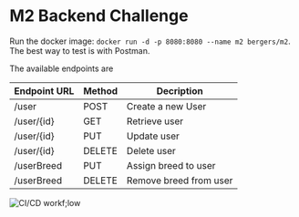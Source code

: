 # M2 Backend Challenge

Run the docker image: `docker run -d -p 8080:8080 --name m2 bergers/m2`.
The best way to test is with Postman. 

The available endpoints are

Endpoint URL | Method | Decription
--- | --- | ---
/user | POST | Create a new User
/user/{id} | GET | Retrieve user
/user/{id} | PUT | Update user
/user/{id} | DELETE | Delete user
/userBreed | PUT | Assign breed to user
/userBreed | DELETE | Remove breed from user

![CI/CD workf;low](https://github.com/berger-devel/m2/actions/workflows/maven.yml/badge.svg?event=push)
